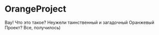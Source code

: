# OrangeProject

Вау! Что это такое? Неужели таинственный и загадочный Оранжевый Проект?
Все, получилось)
